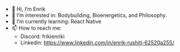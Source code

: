 - 👋 Hi, I’m Enrik
- 👀 I’m interested in: Bodybuilding, Bioenergetics, and Philosophy.
- 🌱 I’m currently learning: React Native
- 📫 How to reach me:
  - Discord: frikienriki
  - Linkedin: https://www.linkedin.com/in/enrik-rushiti-62520a255/ 
